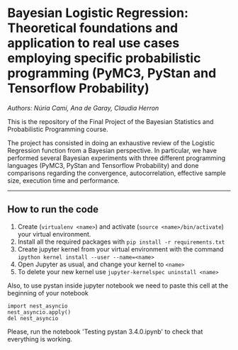 # Bayesian Logistic Regression: Theoretical foundations and application to real use cases employing specific probabilistic programming (PyMC3, PyStan and Tensorflow Probability)

_Authors: Núria Camí, Ana de Garay, Claudia Herron_

This is the repository of the Final Project of the Bayesian Statistics and Probabilistic Programming course. 

The project has consisted in doing an exhaustive review of the Logistic Regression function from a Bayesian perspective. In particular, we have performed several Bayesian experiments with three different programming languages (PyMC3, PyStan and Tensorflow Probability) and done comparisons regarding the convergence, autocorrelation, effective sample size, execution time and performance.

-----------

## How to run the code
  1. Create (```virtualenv <name>```) and activate (```source <name>/bin/activate```) your virtual environment. 
  2. Install all the required packages with ```pip install -r requirements.txt```
  3. Create jupyter kernel from your virtual environment with the command ```ipython kernel install --user --name=<name>```
  4. Open Jupyter as usual, and change your kernel to ```<name>```
  5. To delete your new kernel use ```jupyter-kernelspec uninstall <name>```
  
  Also, to use pystan inside jupyter notebook we need to paste this cell at the beginning of your notebook 
  ```
  import nest_asyncio
  nest_asyncio.apply()
  del nest_asyncio
  ```
  Please, run the notebook 'Testing pystan 3.4.0.ipynb' to check that everything is working.
